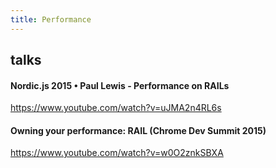 ```yaml
---
title: Performance
---
```



## talks

#### Nordic.js 2015 • Paul Lewis - Performance on RAILs
https://www.youtube.com/watch?v=uJMA2n4RL6s

#### Owning your performance: RAIL (Chrome Dev Summit 2015)
https://www.youtube.com/watch?v=w0O2znkSBXA
